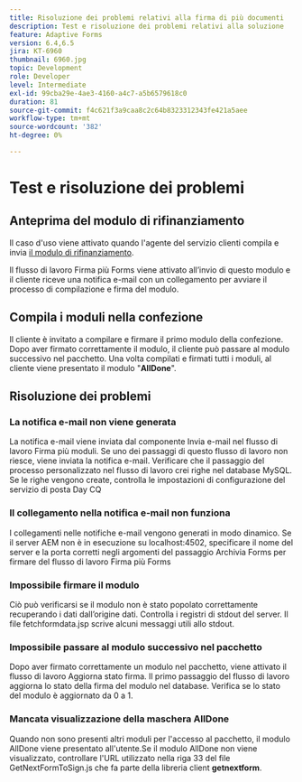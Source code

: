 ```yaml
---
title: Risoluzione dei problemi relativi alla firma di più documenti
description: Test e risoluzione dei problemi relativi alla soluzione
feature: Adaptive Forms
version: 6.4,6.5
jira: KT-6960
thumbnail: 6960.jpg
topic: Development
role: Developer
level: Intermediate
exl-id: 99cba29e-4ae3-4160-a4c7-a5b6579618c0
duration: 81
source-git-commit: f4c621f3a9caa8c2c64b8323312343fe421a5aee
workflow-type: tm+mt
source-wordcount: '382'
ht-degree: 0%

---
```


# Test e risoluzione dei problemi


## Anteprima del modulo di rifinanziamento

Il caso d&#39;uso viene attivato quando l&#39;agente del servizio clienti compila e invia [il modulo di rifinanziamento](http://localhost:4502/content/dam/formsanddocuments/formsandsigndemo/refinanceform/jcr:content?wcmmode=disabled).

Il flusso di lavoro Firma più Forms viene attivato all’invio di questo modulo e il cliente riceve una notifica e-mail con un collegamento per avviare il processo di compilazione e firma del modulo.

## Compila i moduli nella confezione

Il cliente è invitato a compilare e firmare il primo modulo della confezione. Dopo aver firmato correttamente il modulo, il cliente può passare al modulo successivo nel pacchetto. Una volta compilati e firmati tutti i moduli, al cliente viene presentato il modulo &quot;**AllDone**&quot;.

## Risoluzione dei problemi

### La notifica e-mail non viene generata

La notifica e-mail viene inviata dal componente Invia e-mail nel flusso di lavoro Firma più moduli. Se uno dei passaggi di questo flusso di lavoro non riesce, viene inviata la notifica e-mail. Verificare che il passaggio del processo personalizzato nel flusso di lavoro crei righe nel database MySQL. Se le righe vengono create, controlla le impostazioni di configurazione del servizio di posta Day CQ

### Il collegamento nella notifica e-mail non funziona

I collegamenti nelle notifiche e-mail vengono generati in modo dinamico. Se il server AEM non è in esecuzione su localhost:4502, specificare il nome del server e la porta corretti negli argomenti del passaggio Archivia Forms per firmare del flusso di lavoro Firma più Forms

### Impossibile firmare il modulo

Ciò può verificarsi se il modulo non è stato popolato correttamente recuperando i dati dall’origine dati. Controlla i registri di stdout del server. Il file fetchformdata.jsp scrive alcuni messaggi utili allo stdout.

### Impossibile passare al modulo successivo nel pacchetto

Dopo aver firmato correttamente un modulo nel pacchetto, viene attivato il flusso di lavoro Aggiorna stato firma. Il primo passaggio del flusso di lavoro aggiorna lo stato della firma del modulo nel database. Verifica se lo stato del modulo è aggiornato da 0 a 1.

### Mancata visualizzazione della maschera AllDone

Quando non sono presenti altri moduli per l&#39;accesso al pacchetto, il modulo AllDone viene presentato all&#39;utente.Se il modulo AllDone non viene visualizzato, controllare l&#39;URL utilizzato nella riga 33 del file GetNextFormToSign.js che fa parte della libreria client **getnextform**.
